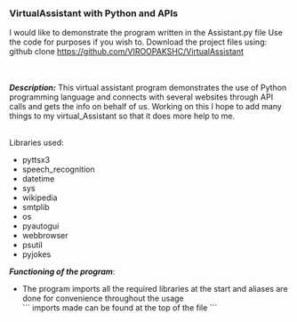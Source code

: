 ### VirtualAssistant with Python and APIs
I would like to demonstrate the program written in the Assistant.py file
Use the code for purposes if you wish to.
Download the project files using:<br>
github clone https://github.com/VIROOPAKSHC/VirtualAssistant
<br>
<br>
<br>

<i><b>Description:</b></i>
This virtual assistant program demonstrates the use of Python programming language and connects with several websites through API calls and gets the info on behalf of us. 
Working on this I hope to add many things to my virtual_Assistant so that it does more help to me. <br>
<br>


Libraries used:
<ul>
  <li>pyttsx3</li>
  <li>speech_recognition</li>
  <li>datetime</li>
  <li>sys</li>
  <li>wikipedia</li>
  <li>smtplib</li>
  <li>os</li>
  <li>pyautogui</li>
  <li>webbrowser</li>
  <li>psutil</li>
  <li>pyjokes</li>
</ul>

<b><em>Functioning of the program</em></b>:
<ul>
  <li>
    The program imports all the required libraries at the start and aliases are done for convenience throughout the usage<br>
    ```
    imports made can be found at the top of the file
    ```
  </li>
